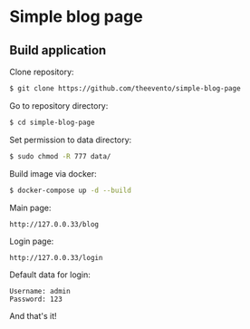 # Simple blog page

## Build application
Clone repository:
```bash
$ git clone https://github.com/theevento/simple-blog-page
```
Go to repository directory:
```bash
$ cd simple-blog-page
```
Set permission to data directory:

```bash
$ sudo chmod -R 777 data/
```
Build image via docker:
```bash
$ docker-compose up -d --build
```
Main page:
```text
http://127.0.0.33/blog
```
Login page:
```text
http://127.0.0.33/login
```
Default data for login:
```text
Username: admin
Password: 123
```
And that's it!